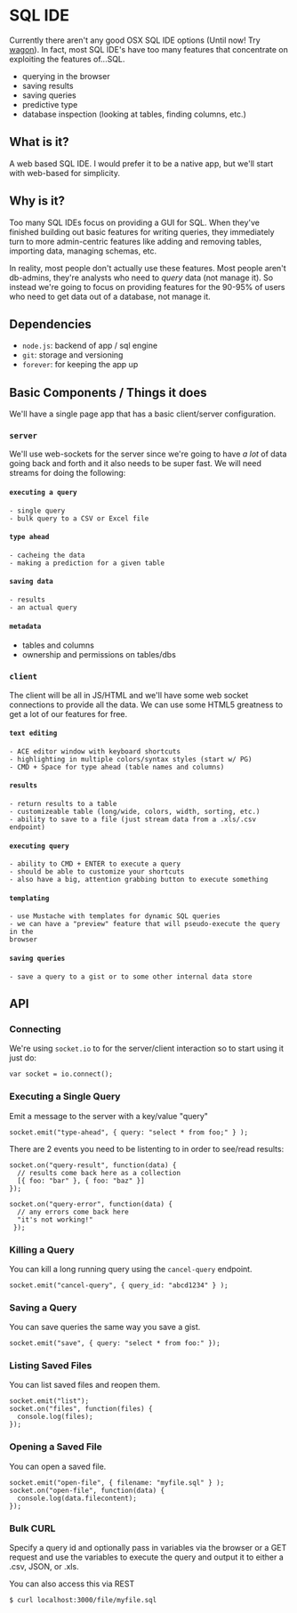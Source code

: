 # SQL IDE
Currently there aren't any good OSX SQL IDE options (Until now! Try [wagon](http://www.wagonhq.com/)).
In fact, most SQL IDE's have too many features that concentrate on exploiting 
the features of...SQL.

- querying in the browser
- saving results
- saving queries
- predictive type
- database inspection (looking at tables, finding columns, etc.)

## What is it?
A web based SQL IDE. I would prefer it to be a native app, but we'll start with
web-based for simplicity.

## Why is it?
Too many SQL IDEs focus on providing a GUI for SQL. When they've finished 
building out basic features for writing queries, they immediately turn to more
admin-centric features like adding and removing tables, importing data, managing
schemas, etc.

In reality, most people don't actually use these features. Most people aren't 
db-admins, they're analysts who need to *query* data (not manage it). So instead
we're going to focus on providing features for the 90-95% of users who need to 
get data out of a database, not manage it.

## Dependencies

- `node.js`: backend of app / sql engine
- `git`: storage and versioning
- `forever`: for keeping the app up

## Basic Components / Things it does
We'll have a single page app that has a basic client/server configuration.

### `server`
We'll use web-sockets for the server since we're going to have *a lot* of 
data going back and forth and it also needs to be super fast. We will need
streams for doing the following:

#### `executing a query`
    - single query
    - bulk query to a CSV or Excel file

#### `type ahead`
    - cacheing the data
    - making a prediction for a given table

#### `saving data`
    - results
    - an actual query

#### `metadata`
   - tables and columns
   - ownership and permissions on tables/dbs

### `client`
The client will be all in JS/HTML and we'll have some web socket connections to 
provide all the data. We can use some HTML5 greatness to get a lot of our 
features for free. 

#### `text editing`
    - ACE editor window with keyboard shortcuts
    - highlighting in multiple colors/syntax styles (start w/ PG)
    - CMD + Space for type ahead (table names and columns)

#### `results`
    - return results to a table
    - customizeable table (long/wide, colors, width, sorting, etc.)
    - ability to save to a file (just stream data from a .xls/.csv endpoint)

#### `executing query`
    - ability to CMD + ENTER to execute a query
    - should be able to customize your shortcuts
    - also have a big, attention grabbing button to execute something

#### `templating`
    - use Mustache with templates for dynamic SQL queries
    - we can have a "preview" feature that will pseudo-execute the query in the
    browser

#### `saving queries`
    - save a query to a gist or to some other internal data store


## API

### Connecting
We're using `socket.io` to for the server/client interaction so to start using
it just do:

    var socket = io.connect();

### Executing a Single Query
Emit a message to the server with a key/value "query"

    socket.emit("type-ahead", { query: "select * from foo;" } );

There are 2 events you need to be listenting to in order to see/read results:

    socket.on("query-result", function(data) {
      // results come back here as a collection
      [{ foo: "bar" }, { foo: "baz" }]
    });

    socket.on("query-error", function(data) {
      // any errors come back here
      "it's not working!"
     });

### Killing a Query
You can kill a long running query using the `cancel-query` endpoint.

    socket.emit("cancel-query", { query_id: "abcd1234" } );

### Saving a Query
You can save queries the same way you save a gist.

    socket.emit("save", { query: "select * from foo:" });

### Listing Saved Files
You can list saved files and reopen them.

    socket.emit("list");
    socket.on("files", function(files) {
      console.log(files);
    });

### Opening a Saved File
You can open a saved file.

    socket.emit("open-file", { filename: "myfile.sql" } );
    socket.on("open-file", function(data) {
      console.log(data.filecontent);
    });

### Bulk CURL
Specify a query id and optionally pass in variables via the browser or a GET
request and use the variables to execute the query and output it to either a
.csv, JSON, or .xls.

You can also access this via REST

    $ curl localhost:3000/file/myfile.sql

